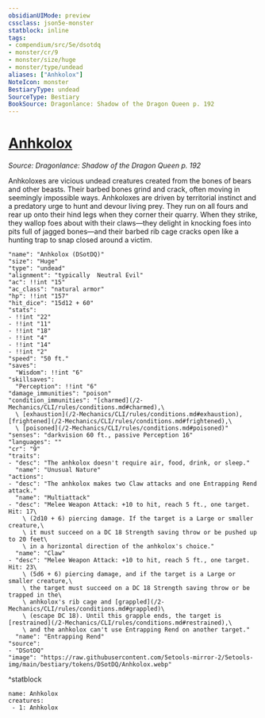 ```yaml
---
obsidianUIMode: preview
cssclass: json5e-monster
statblock: inline
tags:
- compendium/src/5e/dsotdq
- monster/cr/9
- monster/size/huge
- monster/type/undead
aliases: ["Anhkolox"]
NoteIcon: monster
BestiaryType: undead
SourceType: Bestiary
BookSource: Dragonlance: Shadow of the Dragon Queen p. 192
---
```

# [Anhkolox](2-Mechanics\CLI\bestiary\undead/anhkolox-dsotdq.md)
*Source: Dragonlance: Shadow of the Dragon Queen p. 192*  

Anhkoloxes are vicious undead creatures created from the bones of bears and other beasts. Their barbed bones grind and crack, often moving in seemingly impossible ways. Anhkoloxes are driven by territorial instinct and a predatory urge to hunt and devour living prey. They run on all fours and rear up onto their hind legs when they corner their quarry. When they strike, they wallop foes about with their claws—they delight in knocking foes into pits full of jagged bones—and their barbed rib cage cracks open like a hunting trap to snap closed around a victim.

```statblock
"name": "Anhkolox (DSotDQ)"
"size": "Huge"
"type": "undead"
"alignment": "typically  Neutral Evil"
"ac": !!int "15"
"ac_class": "natural armor"
"hp": !!int "157"
"hit_dice": "15d12 + 60"
"stats":
- !!int "22"
- !!int "11"
- !!int "18"
- !!int "4"
- !!int "14"
- !!int "2"
"speed": "50 ft."
"saves":
  "Wisdom": !!int "6"
"skillsaves":
  "Perception": !!int "6"
"damage_immunities": "poison"
"condition_immunities": "[charmed](/2-Mechanics/CLI/rules/conditions.md#charmed),\
  \ [exhaustion](/2-Mechanics/CLI/rules/conditions.md#exhaustion), [frightened](/2-Mechanics/CLI/rules/conditions.md#frightened),\
  \ [poisoned](/2-Mechanics/CLI/rules/conditions.md#poisoned)"
"senses": "darkvision 60 ft., passive Perception 16"
"languages": ""
"cr": "9"
"traits":
- "desc": "The anhkolox doesn't require air, food, drink, or sleep."
  "name": "Unusual Nature"
"actions":
- "desc": "The anhkolox makes two Claw attacks and one Entrapping Rend attack."
  "name": "Multiattack"
- "desc": "Melee Weapon Attack: +10 to hit, reach 5 ft., one target. Hit: 17\
    \ (2d10 + 6) piercing damage. If the target is a Large or smaller creature,\
    \ it must succeed on a DC 18 Strength saving throw or be pushed up to 20 feet\
    \ in a horizontal direction of the anhkolox's choice."
  "name": "Claw"
- "desc": "Melee Weapon Attack: +10 to hit, reach 5 ft., one target. Hit: 23\
    \ (5d6 + 6) piercing damage, and if the target is a Large or smaller creature,\
    \ the target must succeed on a DC 18 Strength saving throw or be trapped in the\
    \ anhkolox's rib cage and [grappled](/2-Mechanics/CLI/rules/conditions.md#grappled)\
    \ (escape DC 18). Until this grapple ends, the target is [restrained](/2-Mechanics/CLI/rules/conditions.md#restrained),\
    \ and the anhkolox can't use Entrapping Rend on another target."
  "name": "Entrapping Rend"
"source":
- "DSotDQ"
"image": "https://raw.githubusercontent.com/5etools-mirror-2/5etools-img/main/bestiary/tokens/DSotDQ/Anhkolox.webp"
```
^statblock

```encounter-table
name: Anhkolox
creatures:
 - 1: Anhkolox
```